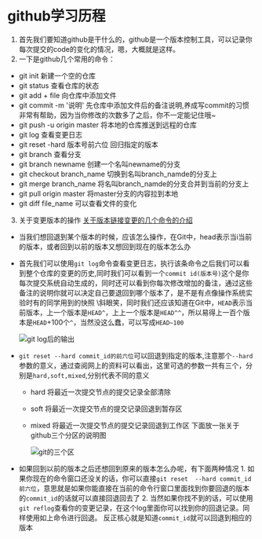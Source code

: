 # github学习历程
1. 首先我们要知道github是干什么的，github是一个版本控制工具，可以记录你每次提交的code的变化的情况，嗯，大概就是这样。
2. 一下是github几个常用的命令：
- git init 新建一个空的仓库
- git status 查看仓库的状态
- git add + file 向仓库中添加文件
- git commit -m '说明' 先仓库中添加文件后的备注说明,养成写commit的习惯非常有帮助，因为当你修改的次数多了之后，你不一定能记住哦~
- git push -u origin master 将本地的仓库推送到远程的仓库
- git log 查看变更日志
- git reset -hard 版本号前六位 回归指定的版本
- git branch 查看分支
- git branch newname 创建一个名叫newname的分支
- git checkout branch_name 切换到名叫branch_namde的分支上
- git merge branch_name 将名叫branch_namde的分支合并到当前的分支上
- git pull origin master 将master分支的内容拉到本地
- git diff file_name 可以查看文件的变化
3. 关于变更版本的操作
[关于版本链接变更的几个命令的介绍](https://www.jianshu.com/p/09dbd8dc7345)
- 当我们想回退到某个版本的时候，应该怎么操作，在Git中，head表示当i当前的版本，或者回到以前的版本又想回到现在的版本怎么办

- 首先我们可以使用`git log`命令查看变更日志，执行该条命令之后我们可以看到整个仓库的变更的历史,同时我们可以看到一个`commit id(版本号)`这个是你每次提交系统自动生成的，同时还可以看到你每次修改增加的备注，通过这些备注的说明你就可以决定自己要退回到哪个版本了，是不是有点像操作系统实验时有的同学用到的快照 \斜眼笑，同时我们还应该知道在Git中，`HEAD`表示当前版本，上一个版本是`HEAD^`，上上一个版本是`HEAD^^`，所以易得上一百个版本是`HEAD`+100个`^`，当然没这么蠢，可以写成`HEAD~100`

    ![git log后的输出](F:\git\learngit\Snipaste_2020-02-18_19-39-08.png)

- `git reset --hard commit_id的前六位`可以回退到指定的版本,注意那个`--hard`参数的意义，通过查阅网上的资料可以看出，这里可选的参数一共有三个，分别是`hard,soft,mixed`,分别代表不同的意义

    * hard 将最近一次提交节点的提交记录全部清除

    * soft 将最近一次提交节点的提交记录回退到暂存区

    * mixed 将最近一次提交节点的提交记录回退到工作区
      下面放一张关于github三个分区的说明图

      ![git的三个区](F:\git\learngit\git的三个区.png)

- 如果回到以前的版本之后还想回到原来的版本怎么办呢，有下面两种情况
            1.  如果你现在的命令窗口还没关的话，你可以直接`git reset  --hard commit_id前六位`，意思就是如果你能直接在当前的命令行窗口里面找到你要回退的版本的`commit_id`的话就可以直接回退回去了
            2.  当然如果你找不到的话，可以使用`git reflog`查看你的变更记录，在这个log里面你可以找到你的回退记录。同样使用如上命令进行回退。
    反正核心就是知道`commit_id`就可以回退到相应的版本